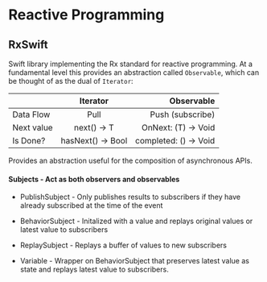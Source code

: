 # Reactive Programming

## RxSwift

Swift library implementing the Rx standard for reactive programming.  At a fundamental level this provides an abstraction called `Observable`, which can be thought of as the dual of `Iterator`:

|         | Iterator<T>            | Observable<T>  |
| ------------- |:-------------:| -----:      |
| Data Flow     | Pull          |   Push (subscribe) |
| Next value    | next() -> T   |   OnNext: (T) -> Void |
| Is Done?      | hasNext() -> Bool | completed: () -> Void|

Provides an abstraction useful for the composition of asynchronous APIs.

#### Subjects - Act as both observers and observables

- PublishSubject - Only publishes results to subscribers if they have already subscribed at the time of the event

- BehaviorSubject - Initalized with a value and replays original values or latest value to subscribers

- ReplaySubject - Replays a buffer of values to new subscribers

- Variable - Wrapper on BehaviorSubject that preserves latest value as state and replays latest value to subscribers.

